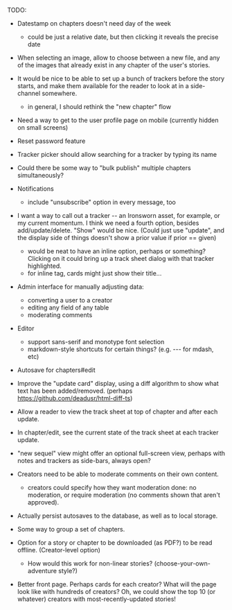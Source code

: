 TODO:

* Datestamp on chapters doesn't need day of the week
  - could be just a relative date, but then clicking it reveals the precise date
* When selecting an image, allow to choose between a new file, and any of the images that already exist in any chapter of the user's stories.
* It would be nice to be able to set up a bunch of trackers before the story starts, and make them available for the reader to look at in a side-channel somewhere.
  - in general, I should rethink the "new chapter" flow
* Need a way to get to the user profile page on mobile (currently hidden on small screens)
* Reset password feature
* Tracker picker should allow searching for a tracker by typing its name
* Could there be some way to "bulk publish" multiple chapters simultaneously?
* Notifications
    - include "unsubscribe" option in every message, too
* I want a way to call out a tracker -- an Ironsworn asset, for example, or my current momentum. I think we need a fourth option, besides add/update/delete. "Show" would be nice. (Could just use "update", and the display side of things doesn't show a prior value if prior == given)
    - would be neat to have an inline option, perhaps <ts-tracker-inline> or something? Clicking on it could bring up a track sheet dialog with that tracker highlighted.
    - for inline tag, cards might just show their title...
* Admin interface for manually adjusting data:
  - converting a user to a creator
  - editing any field of any table
  - moderating comments

* Editor
  - support sans-serif and monotype font selection
  - markdown-style shortcuts for certain things? (e.g. --- for mdash, etc)
* Autosave for chapters#edit
* Improve the "update card" display, using a diff algorithm to show what text has been added/removed. (perhaps https://github.com/deadusr/html-diff-ts)
* Allow a reader to view the track sheet at top of chapter and after each update.
* In chapter/edit, see the current state of the track sheet at each tracker update.
* "new sequel" view might offer an optional full-screen view, perhaps with notes and trackers as side-bars, always open?
* Creators need to be able to moderate comments on their own content.
  - creators could specify how they want moderation done: no moderation, or require moderation (no comments shown that aren't approved).
* Actually persist autosaves to the database, as well as to local storage.
* Some way to group a set of chapters.
* Option for a story or chapter to be downloaded (as PDF?) to be read offline. (Creator-level option)
  - How would this work for non-linear stories? (choose-your-own-adventure style?)
* Better front page. Perhaps cards for each creator? What will the page look like with hundreds of creators? Oh, we could show the top 10 (or whatever) creators with most-recently-updated stories!
